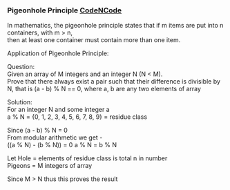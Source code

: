 ### Pigeonhole Principle [CodeNCode](https://youtu.be/vWb3o7bc9XM)
In mathematics, the pigeonhole principle states that if m items are put into n containers, with m > n, \
then at least one container must contain more than one item.

Application of Pigeonhole Principle:

Question: \
Given an array of M integers and an integer N (N < M). \
Prove that there always exist a pair such that their difference is divisible by N, that is (a - b) % N == 0, where a, b are any two elements of array

Solution: \
For an integer N and some integer a \
a % N = {0, 1, 2, 3, 4, 5, 6, 7, 8, 9} = residue class

Since (a - b) % N = 0 \
From modular arithmetic we get - \
((a % N) - (b % N)) = 0
a % N = b % N

Let Hole = elements of residue class is total n in number \
Pigeons = M integers of array

Since M > N thus this proves the result
   
